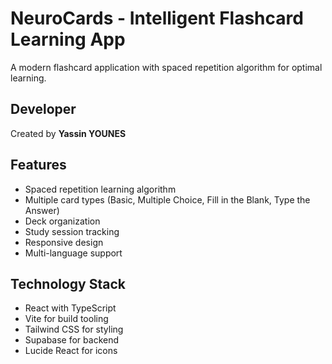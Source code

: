 # NeuroCards - Intelligent Flashcard Learning App

A modern flashcard application with spaced repetition algorithm for optimal learning.

## Developer
Created by **Yassin YOUNES**

## Features
- Spaced repetition learning algorithm
- Multiple card types (Basic, Multiple Choice, Fill in the Blank, Type the Answer)
- Deck organization
- Study session tracking
- Responsive design
- Multi-language support

## Technology Stack
- React with TypeScript
- Vite for build tooling
- Tailwind CSS for styling
- Supabase for backend
- Lucide React for icons
